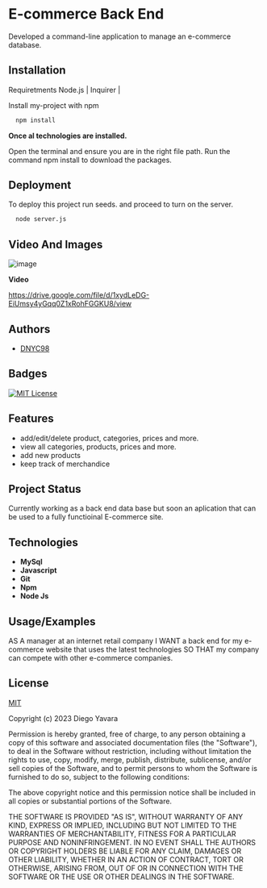 
# E-commerce Back End

Developed a command-line application to manage an e-commerce database.


## Installation
Requiretments
Node.js | Inquirer |

Install my-project with npm

```bash
  npm install
```
**Once al technologies are installed.**

Open the terminal and ensure you are in the right file path.
Run the command npm install to download the packages.

## Deployment

To deploy this project run seeds.
and proceed to turn on the server.

```bash
  node server.js
```


## Video And Images

![image](./Assets/Capture.PNG)

**Video**

https://drive.google.com/file/d/1xydLeDG-EiUmsy4yGqq0Z1xRohFGGKU8/view


## Authors

- [DNYC98](https://www.github.com/dnyc98)


## Badges


[![MIT License](https://img.shields.io/badge/License-MIT-green.svg)](https://choosealicense.com/licenses/mit/)


## Features

- add/edit/delete product, categories, prices and more.
- view all categories, products, prices and more.
- add new products
- keep track of merchandice



## Project Status
Currently working as a back end data base but soon an aplication that can be used to
a fully functioinal E-commerce site.
## Technologies

- **MySql**
- **Javascript**
- **Git**
- **Npm**
- **Node Js**


## Usage/Examples

AS A manager at an internet retail company
I WANT a back end for my e-commerce website that uses the latest technologies
SO THAT my company can compete with other e-commerce companies.



## License

[MIT](https://choosealicense.com/licenses/mit/)



Copyright (c) 2023 Diego Yavara

Permission is hereby granted, free of charge, to any person obtaining a copy
of this software and associated documentation files (the "Software"), to deal
in the Software without restriction, including without limitation the rights
to use, copy, modify, merge, publish, distribute, sublicense, and/or sell
copies of the Software, and to permit persons to whom the Software is
furnished to do so, subject to the following conditions:

The above copyright notice and this permission notice shall be included in all
copies or substantial portions of the Software.

THE SOFTWARE IS PROVIDED "AS IS", WITHOUT WARRANTY OF ANY KIND, EXPRESS OR
IMPLIED, INCLUDING BUT NOT LIMITED TO THE WARRANTIES OF MERCHANTABILITY,
FITNESS FOR A PARTICULAR PURPOSE AND NONINFRINGEMENT. IN NO EVENT SHALL THE
AUTHORS OR COPYRIGHT HOLDERS BE LIABLE FOR ANY CLAIM, DAMAGES OR OTHER
LIABILITY, WHETHER IN AN ACTION OF CONTRACT, TORT OR OTHERWISE, ARISING FROM,
OUT OF OR IN CONNECTION WITH THE SOFTWARE OR THE USE OR OTHER DEALINGS IN THE
SOFTWARE.
